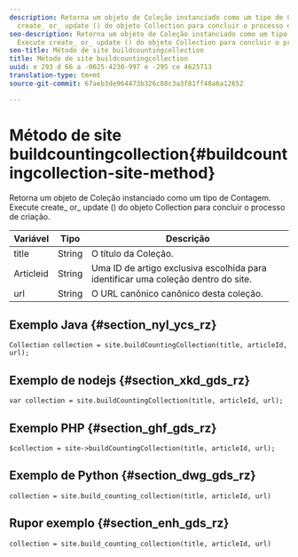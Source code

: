 ```yaml
---
description: Retorna um objeto de Coleção instanciado como um tipo de Contagem. Execute
  create_ or_ update () do objeto Collection para concluir o processo de criação.
seo-description: Retorna um objeto de Coleção instanciado como um tipo de Contagem.
  Execute create_ or_ update () do objeto Collection para concluir o processo de criação.
seo-title: Método de site buildcountingcollection
title: Método de site buildcountingcollection
uuid: e 293 d 66 a -0025-4230-997 e -295 ce 4625713
translation-type: tm+mt
source-git-commit: 67aeb3de964473b326c88c3a3f81ff48a6a12652

---
```



# Método de site buildcountingcollection{#buildcountingcollection-site-method}

Retorna um objeto de Coleção instanciado como um tipo de Contagem. Execute create_ or_ update () do objeto Collection para concluir o processo de criação.

| Variável | Tipo | Descrição |
|--- |--- |--- |
| title | String | O título da Coleção. |
| Articleid | String | Uma ID de artigo exclusiva escolhida para identificar uma coleção dentro do site. |
| url | String | O URL canônico canônico desta coleção. |

## Exemplo Java {#section_nyl_ycs_rz}

```
Collection collection = site.buildCountingCollection(title, articleId, url); 
```

## Exemplo de nodejs {#section_xkd_gds_rz}

```
var collection = site.buildCountingCollection(title, articleId, url); 
```

## Exemplo PHP {#section_ghf_gds_rz}

```
$collection = site->buildCountingCollection(title, articleId, url); 
```

## Exemplo de Python {#section_dwg_gds_rz}

```
collection = site.build_counting_collection(title, articleId, url) 
```

## Rupor exemplo {#section_enh_gds_rz}

```
collection = site.build_counting_collection(title, articleId, url) 
```

